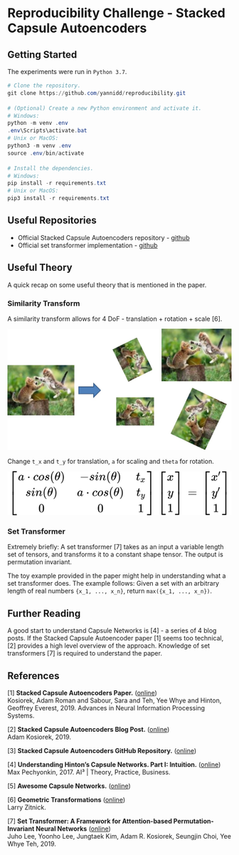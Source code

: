 # Reproducibility Challenge - Stacked Capsule Autoencoders

## Getting Started

The experiments were run in `Python 3.7`.

```powershell
# Clone the repository.
git clone https://github.com/yannidd/reproducibility.git

# (Optional) Create a new Python environment and activate it.
# Windows:
python -m venv .env
.env\Scripts\activate.bat
# Unix or MacOS:
python3 -m venv .env
source .env/bin/activate

# Install the dependencies.
# Windows:
pip install -r requirements.txt
# Unix or MacOS:
pip3 install -r requirements.txt
```

## Useful Repositories

- Official Stacked Capsule Autoencoders repository - [github](https://github.com/google-research/google-research/tree/master/stacked_capsule_autoencoders)
- Official set transformer implementation - [github](https://github.com/juho-lee/set_transformer)

## Useful Theory

A quick recap on some useful theory that is mentioned in the paper.

### Similarity Transform

A similarity transform allows for 4 DoF - translation + rotation + scale [6].  

<p align="center">
    <img src=".res/similarity_transform_cats.jpg" width="512">
</p>

Change `t_x` and `t_y` for translation, `a` for scaling and `theta` for rotation.

<p align="center">
    <img src=".res/eq_similarity_transform.svg">
</p>

### Set Transformer

Extremely briefly: A set transformer [7] takes as an input a variable length set of tensors, and transforms it to a constant shape tensor. The output is permutation invariant.

The toy example provided in the paper might help in understanding what a set transformer does. The example follows: Given a set with an arbitrary length of real numbers `{x_1, ..., x_n}`, return `max({x_1, ..., x_n})`.

## Further Reading

A good start to understand Capsule Networks is [4] - a series of 4 blog posts. If the Stacked Capsule Autoencoder paper [1] seems too technical, [2] provides a high level overview of the approach. Knowledge of set transformers [7] is required to understand the paper.

## References

[1] **Stacked Capsule Autoencoders Paper.** ([online](https://arxiv.org/abs/1906.06818))  
Kosiorek, Adam Roman and Sabour, Sara and Teh, Yee Whye and Hinton, Geoffrey Everest, 2019. Advances in Neural Information Processing Systems.

[2] **Stacked Capsule Autoencoders Blog Post.** ([online](http://akosiorek.github.io/ml/2019/06/23/stacked_capsule_autoencoders.html))  
Adam Kosiorek, 2019.

[3] **Stacked Capsule Autoencoders GitHub Repository.** ([online](https://github.com/google-research/google-research/tree/master/stacked_capsule_autoencoders))

[4] **Understanding Hinton’s Capsule Networks. Part I: Intuition.** ([online](https://medium.com/ai%C2%B3-theory-practice-business/understanding-hintons-capsule-networks-part-i-intuition-b4b559d1159b))  
Max Pechyonkin, 2017. AI³ | Theory, Practice, Business.

[5] **Awesome Capsule Networks.** ([online](https://github.com/sekwiatkowski/awesome-capsule-networks))  

[6] **Geometric Transformations** ([online](https://courses.cs.washington.edu/courses/csep576/11sp/pdf/Transformations.pdf))  
Larry Zitnick.

[7] **Set Transformer: A Framework for Attention-based Permutation-Invariant Neural Networks** ([online](https://arxiv.org/pdf/1810.00825.pdf))  
Juho Lee, Yoonho Lee, Jungtaek Kim, Adam R. Kosiorek, Seungjin Choi, Yee Whye Teh, 2019.
